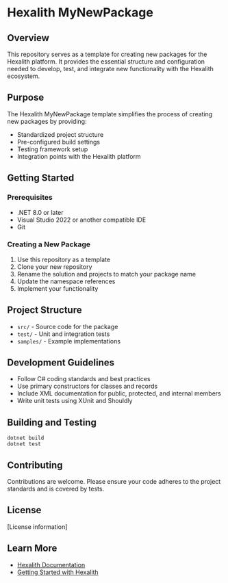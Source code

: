 # Hexalith MyNewPackage

## Overview
This repository serves as a template for creating new packages for the Hexalith platform. It provides the essential structure and configuration needed to develop, test, and integrate new functionality with the Hexalith ecosystem.

## Purpose
The Hexalith MyNewPackage template simplifies the process of creating new packages by providing:
- Standardized project structure
- Pre-configured build settings
- Testing framework setup
- Integration points with the Hexalith platform

## Getting Started

### Prerequisites
- .NET 8.0 or later
- Visual Studio 2022 or another compatible IDE
- Git

### Creating a New Package
1. Use this repository as a template
2. Clone your new repository
3. Rename the solution and projects to match your package name
4. Update the namespace references
5. Implement your functionality

## Project Structure
- `src/` - Source code for the package
- `test/` - Unit and integration tests
- `samples/` - Example implementations

## Development Guidelines
- Follow C# coding standards and best practices
- Use primary constructors for classes and records
- Include XML documentation for public, protected, and internal members
- Write unit tests using XUnit and Shouldly

## Building and Testing
```
dotnet build
dotnet test
```

## Contributing
Contributions are welcome. Please ensure your code adheres to the project standards and is covered by tests.

## License
[License information]

## Learn More
- [Hexalith Documentation](https://github.com/Hexalith)
- [Getting Started with Hexalith](https://github.com/Hexalith)